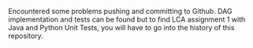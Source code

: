 Encountered some problems pushing and committing to Github. DAG implementation and tests can be found but to find LCA assignment 1 with Java and Python Unit Tests, you will have to go into the history of this repository.
